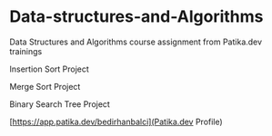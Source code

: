 # Data-structures-and-Algorithms
Data Structures and Algorithms course assignment from Patika.dev trainings

Insertion Sort Project

Merge Sort Project

Binary Search Tree Project

[https://app.patika.dev/bedirhanbalci](Patika.dev Profile)
